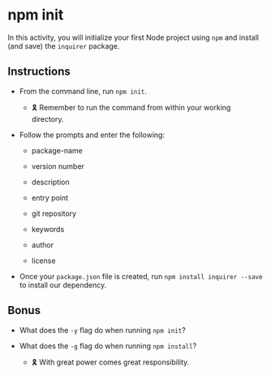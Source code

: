 # npm init

In this activity, you will initialize your first Node project using `npm` and install (and save) the `inquirer` package.


## Instructions

* From the command line, run `npm init`. 

    * 🎗 Remember to run the command from within your working directory. 

* Follow the prompts and enter the following: 

    * package-name

    * version number

    * description

    * entry point

    * git repository

    * keywords

    * author

    * license
    

* Once your `package.json` file is created, run `npm install inquirer --save` to install our dependency.  


## Bonus

* What does the `-y` flag do when running `npm init`? 

* What does the `-g` flag do when running `npm install`? 
    
    * 🎗️ With great power comes great responsibility.
